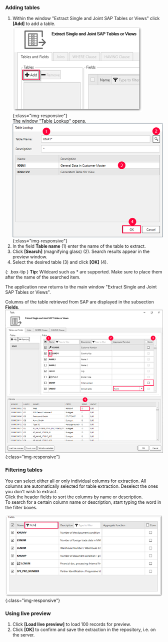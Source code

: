 

### Adding tables
1. Within the window "Extract Single and Joint SAP Tables or Views" click **[Add]** to add a table. 
![Add-New-Table](/img/content/table/table_main-window_add.png){:class="img-responsive"} <br/>
The window "Table Lookup" opens. <br/>
![Look-Up-Table](/img/content/table/table_look-up.png){:class="img-responsive"} <br/>
2. In the field **Table name** (1) enter the name of the table to extract. <br>
3. Click **[Search]** (magnifying glass) (2).
Search results appear in the preview window.
4. Select the desired table (3) and click **[OK]** (4). <br>

{: .box-tip }
**Tip:** Wildcard such as * are supported. Make sure to place them after the name of the searched item.

The application now returns to the main window "Extract Single and Joint SAP Tables or Views". <br>

Columns of the table retrieved from SAP are displayed in the subsection **Fields**.  
![Table-Form](/img/content/table/table_fields_filter.png){:class="img-responsive"}


### Filtering tables

You can select either all or only individual columns for extraction. 
All columns are automatically selected for table extraction. Deselect the ones you don't wish to extract.<br>
Click the header fields to sort the columns by name or description.<br>
To search for a certain column name or description, start typing the word in the filter boxes.<br>

![Table-Main](/img/content/table/fields_filter-search.png){:class="img-responsive"}


### Using live preview

1. Click **[Load live preview]** to load 100 records for preview.
2. Click **[OK]** to confirm and save the extraction in the repository, i.e. on the server.

